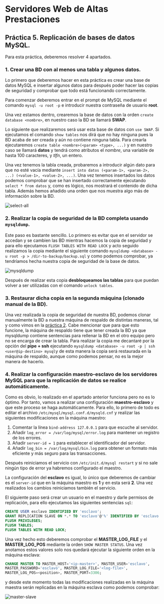 # Servidores Web de Altas Prestaciones
## Práctica 5. Replicación de bases de datos MySQL.

Para esta práctica, deberemos resolver 4 apartados.

### 1. Crear una BD con al menos una tabla y algunos datos.

Lo primero que deberemos hacer en esta práctica es crear una base de datos MySQL e insertar algunos datos para después poder hacer las copias de seguridad y comprobar que todo está funcionando correctamente.

Para comenzar deberemos entrar en el prompt de MySQL mediante el comando `mysql -u root -p` e introducir nuestra contraseña de usuario **root**.

Una vez estamos dentro, crearemos la base de datos con la orden `create database <nombre>`, en nuestro caso la BD se llamará **SWAP**.

Lo siguiente que realizaremos será usar esta base de datos con `use SWAP`. Si ejecutamos el comando `show tables` nos dirá que no hay ninguna pues la BD acaba de ser creada y aún no contiene ninguna tabla. Para crearla ejecutaremos `create table <nombre>(<param> <type>, ...)` y en nuestro caso se llamará **datos** y tendrá como atributos el *nombre*, una variable de hasta 100 caracteres, y *tlfn*, un entero.

Una vez tenemos la tabla creada, probaremos a introducir algún dato para que no esté vacía mediante `insert into datos (<param-1>, <param-2>, ...) (<value-1>, <value-2>, ...)`. Una vez tenemos insertados los datos podemos comprobar que se han insertado correctamente ejecutando `select * from datos` y, como es lógico, nos mostrará el contenido de dicha tabla. Además hemos añadido una orden que nos muestra algo más de información sobre la BD.

![select-all](https://github.com/Cerv1/SWAP-1617/blob/master/Pr%C3%A1ctica%205/select-all.png)

### 2. Realizar la copia de seguridad de la BD completa usando `mysqldump`.

Este paso es bastante sencillo. Lo primero es evitar que en el servidor se accedan y se cambien las BD mientras hacemos la copia de seguridad y para ello ejecutamos `FLUSH TABLES WITH READ LOCK` y acto seguido realizamos la copia mediante el siguiente comando `mysqldump <database> -u root -p > /dir-to-backup/backup.sql` y como podemos comprobar, ya tendríamos hecha nuestra copia de seguridad de la base de datos.

![mysqldump](https://github.com/Cerv1/SWAP-1617/blob/master/Pr%C3%A1ctica%205/mysqldump.png)

Después de realizar esta copia **desbloqueamos las tablas** para que puedan volver a ser utilizadas con el comando `unlock tables`.

### 3. Restaurar dicha copia en la segunda máquina (clonado manual de la BD).

Una vez realizada la copia de seguridad de nuestra BD, podemos clonar manualmente la BD a nuestra máquina de respaldo de distintas maneras, tal y como vimos en la [práctica 2](https://github.com/Cerv1/SWAP-1617/tree/master/Pr%C3%A1ctica%202). Cabe mencionar que para que esto funcione, la máquina de respaldo tiene que tener creada la BD ya que mysqldump contiene sentencias para rellenar la BD en el otro equipo pero no se encarga de crear la tabla. Para realizar la copia me decantaré por la opción del **pipe + ssh** ejecutando `mysqldump <database> -u root -p | ssh <user@ip-destino> mysql`y de esta manera la copia será restaurada en la máquina de respaldo, aunque como podemos pensar, no es la mejor manera de hacerlo.

### 4. Realizar la configuración maestro-esclavo de los servidores MySQL para que la replicación de datos se realice automáticamente.

Como es obvio, lo realizado en el apartado anterior funciona pero no es lo óptimo. Por tanto, vamos a realizar una configuración **maestro-esclavo** y que este proceso se haga automáticamente. Para ello, lo primero de todo es editar el archivo `/etc/mysql/mysql.conf.d/mysqld.cnf` y realizar las siguientes modificaciones en la máquina maestro:

1. Comentar la línea `bind-address 127.0.0.1` para que escuche al servidor.
2. Añadir `log_error = /var/log/mysql/error.log` para mantener un registro de los errores.
3. Añadir `server-id = 1` para establecer el identificador del servidor.
4. Añadir `log_bin = /var/log/mysql/bin.log` para obtener un formato más eficiente y más seguro para las transacciones.

Después reiniciamos el servicio con `/etc/init.d/mysql restart` y si no sale ningún tipo de error ya habremos configurado el maestro.

La configuración del **esclavo** es igual, lo único que deberemos de cambiar es el `server-id` que en la máquina maestro es **1** y en esta será **2**. Una vez realizados los cambios reiniciamos también el servicio.

El siguiente paso será crear un usuario en el maestro y darle permisos de replicación, para ello ejecutamos las siguientes sentencias `sql`:
```sql
CREATE USER esclavo IDENTIFIED BY 'esclavo';
GRANT REPLICATION SLAVE ON *.* TO 'esclavo'@'%' IDENTIFIED BY 'esclavo';
FLUSH PRIVILEGES;
FLUSH TABLES;
FLUSH TABLES WITH READ LOCK;
```


Una vez hecho esto deberemos comprobar el **MASTER_LOG_FILE** y el **MASTER_LOG_POS** mediante la orden `SHOW MASTER STATUS`. Una vez anotamos estos valores solo nos quedará ejecutar la siguiente orden en la máquina esclava:

```sql
CHANGE MASTER TO MASTER_HOST='<ip-master>', MASTER_USER='esclavo',
MASTER_PASSWORD='esclavo', MASTER_LOG_FILE='<log-file>',
MASTER_LOG_POS=<position>, MASTER_PORT=3306;
```

y desde este momento todas las modificaciones realizadas en la máquina maestra serán replicadas en la máquina esclava como podemos comprobar:

![master-slave](https://github.com/Cerv1/SWAP-1617/blob/master/Pr%C3%A1ctica%205/master-slave.png)
